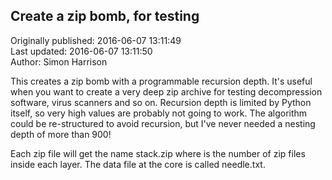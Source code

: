 ## Create a zip bomb, for testing  
Originally published: 2016-06-07 13:11:49  
Last updated: 2016-06-07 13:11:50  
Author: Simon Harrison  
  
This creates a zip bomb with a programmable recursion depth.  It's useful when you want to create a very deep zip archive for testing decompression software, virus scanners and so on.  Recursion depth is limited by Python itself, so very high values are probably not going to work.  The algorithm could be re-structured to avoid recursion, but I've never needed a nesting depth of more than 900!

Each zip file will get the name stack<n>.zip where <n> is the number of zip files inside each layer.  The data file at the core is called needle.txt.


